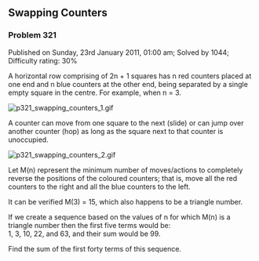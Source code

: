 Swapping Counters
-----------------

### Problem 321

Published on Sunday, 23rd January 2011, 01:00 am; Solved by 1044;
Difficulty rating: 30%

A horizontal row comprising of 2n + 1 squares has n red counters placed
at one end and n blue counters at the other end, being separated by a
single empty square in the centre. For example, when n = 3.

![p321\_swapping\_counters\_1.gif](project/images/p321_swapping_counters_1.gif)

A counter can move from one square to the next (slide) or can jump over
another counter (hop) as long as the square next to that counter is
unoccupied.

![p321\_swapping\_counters\_2.gif](project/images/p321_swapping_counters_2.gif)

Let M(n) represent the minimum number of moves/actions to completely
reverse the positions of the coloured counters; that is, move all the
red counters to the right and all the blue counters to the left.

It can be verified M(3) = 15, which also happens to be a triangle
number.

If we create a sequence based on the values of n for which M(n) is a
triangle number then the first five terms would be:\
1, 3, 10, 22, and 63, and their sum would be 99.

Find the sum of the first forty terms of this sequence.
